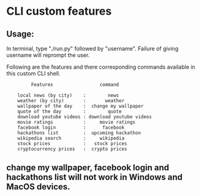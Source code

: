 # CLI custom features

## Usage:

In terminal, type "./run.py" followed by "username". Failure of giving username will reprompt the user.

Following are the features and there corresponding commands available in this custom CLI shell.





             Features                 command          
       
        local news (by city)    :        news             
        weather (by city)       :       weather           
        wallpaper of the day    :  change my wallpaper    
        quote of the day        :        quote             
        download youtube videos : download youtube videos 
        movie ratings           :     movie ratings       
        facebook login          :      facebook           
        hackathons list         :  upcoming hackathon   
        wikipedia search        :     wikipedia	   
        stock prices            :   stock prices        
        cryptocurrency prices   :  crypto prices	   
	
     
## change my wallpaper, facebook login and hackathons list  will not work in Windows and MacOS devices. 
